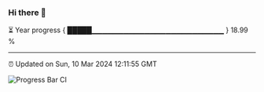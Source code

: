 ### Hi there 👋

⏳ Year progress { █████▁▁▁▁▁▁▁▁▁▁▁▁▁▁▁▁▁▁▁▁▁▁▁▁▁ } 18.99 %

---

⏰ Updated on Sun, 10 Mar 2024 12:11:55 GMT

![Progress Bar CI](https://github.com/Shyam-Makwana/GitHub-Actions-Demo/workflows/Progress%20Bar%20CI/badge.svg)
